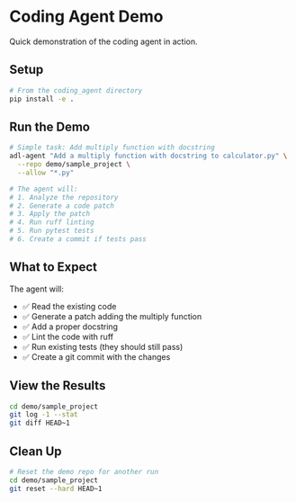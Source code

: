 # Coding Agent Demo

Quick demonstration of the coding agent in action.

## Setup

```bash
# From the coding_agent directory
pip install -e .
```

## Run the Demo

```bash
# Simple task: Add multiply function with docstring
adl-agent "Add a multiply function with docstring to calculator.py" \
  --repo demo/sample_project \
  --allow "*.py"

# The agent will:
# 1. Analyze the repository
# 2. Generate a code patch
# 3. Apply the patch
# 4. Run ruff linting
# 5. Run pytest tests
# 6. Create a commit if tests pass
```

## What to Expect

The agent will:
- ✅ Read the existing code
- ✅ Generate a patch adding the multiply function
- ✅ Add a proper docstring
- ✅ Lint the code with ruff
- ✅ Run existing tests (they should still pass)
- ✅ Create a git commit with the changes

## View the Results

```bash
cd demo/sample_project
git log -1 --stat
git diff HEAD~1
```

## Clean Up

```bash
# Reset the demo repo for another run
cd demo/sample_project
git reset --hard HEAD~1
```
